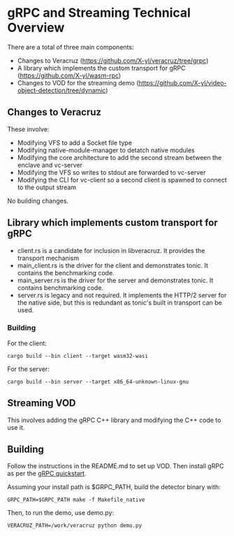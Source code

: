 # gRPC and Streaming Technical Overview

There are a total of three main components:

- Changes to Veracruz (https://github.com/X-yl/veracruz/tree/grpc)
- A library which implements the custom transport for gRPC (https://github.com/X-yl/wasm-rpc)
- Changes to VOD for the streaming demo (https://github.com/X-yl/video-object-detection/tree/dynamic)

## Changes to Veracruz

These involve:

- Modifying VFS to add a Socket file type
- Modifying native-module-manager to detatch native modules
- Modifying the core architecture to add the second stream between the enclave and vc-server
- Modifying the VFS so writes to stdout are forwarded to vc-server
- Modifying the CLI for vc-client so a second client is spawned to connect to the output stream

No building changes.

## Library which implements custom transport for gRPC

- client.rs is a candidate for inclusion in libveracruz. It provides the transport mechanism
- main\_client.rs is the driver for the client and demonstrates tonic. It contains the benchmarking code.
- main\_server.rs is the driver for the server and demonstrates tonic. It contains benchmarking code.
- server.rs is legacy and not required. It implements the HTTP/2 server for the native side, but this is redundant
  as tonic's built in transport can be used.

### Building

For the client:

```
cargo build --bin client --target wasm32-wasi
```

For the server:

```
cargo build --bin server --target x86_64-unknown-linux-gnu
```

## Streaming VOD

This involves adding the gRPC C++ library and modifying the C++ code to use it.

## Building

Follow the instructions in the README.md to set up VOD.
Then install gRPC as per the [gRPC quickstart](https://grpc.io/docs/languages/cpp/quickstart/#install-grpc).

Assuming your install path is $GRPC\_PATH, build the detector binary with:

```
GRPC_PATH=$GRPC_PATH make -f Makefile_native
```

Then, to run the demo, use demo.py:

```
VERACRUZ_PATH=/work/veracruz python demo.py
```

